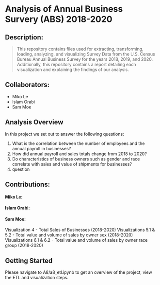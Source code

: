 # Analysis of Annual Business Survery (ABS) 2018-2020

## Description:
> This repository contains files used for extracting, transforming, loading, analyzing, and visualizing Survey Data from the U.S. Census Bureau Annual Business Survey for the years 2018, 2019, and 2020. Additionally, this repository contains a report detailing each visualization and explaining the findings of our analysis.

## Collaborators:
- Miko Le
- Islam Orabi
- Sam Moe

## Analysis Overview
In this project we set out to answer the following questions:
1. What is the correlation between the number of employees and the annual payroll in businesses?
2. How did annual payroll and sales totals change from 2018 to 2020? 
3. Do characteristics of business owners such as gender and race correlate with sales and value of shipments for businesses? 
4. question


## Contributions:

#### Miko Le:
<contributions>
  
#### Islam Orabi:
  <contributions>

#### Sam Moe:
Visualization 4 - Total Sales of Businesses (2018-2020)
Visualizations 5.1 & 5.2 - Total value and volume of sales by owner sex (2018-2020)
Visualizations 6.1 & 6.2 - Total value and volume of sales by owner race group (2018-2020)
  
## Getting Started
  Please navigate to A8/a8_etl.ipynb to get an overview of the project, view the ETL and visualization steps.
  


